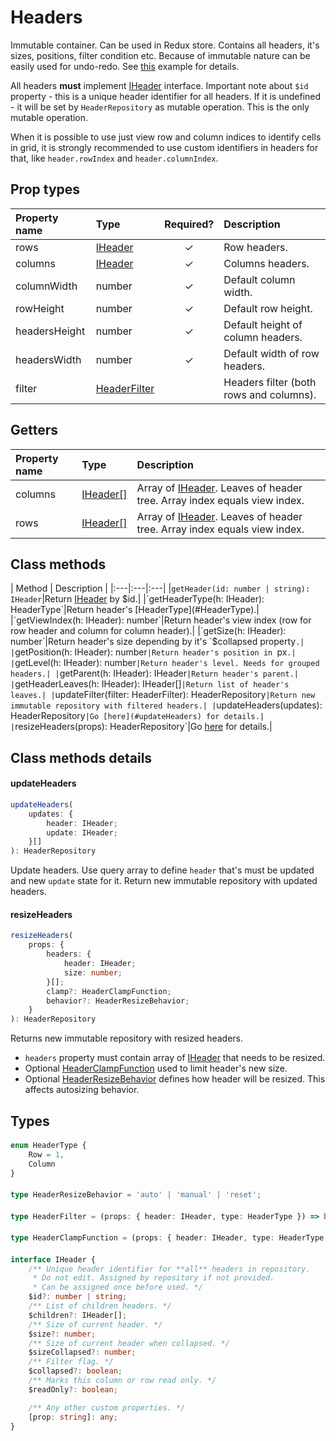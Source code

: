 # Headers
Immutable container. Can be used in Redux store. Contains all headers, it's sizes, positions, filter condition etc.
Because of immutable nature can be easily used for undo-redo. See [this](/examples/editable) example for details.

All headers **must** implement [IHeader](#IHeader) interface.
Important note about `$id` property - this is a unique header identifier for all headers.
If it is undefined - it will be set by `HeaderRepository` as mutable operation. This is the only mutable operation.

When it is possible to use just view row and column indices to identify cells in grid, it is strongly
recommended to use custom identifiers in headers for that, like `header.rowIndex` and `header.columnIndex`.

## Prop types

| Property name | Type | Required? | Description |
|:---|:---|:---:|:---|
|rows|[IHeader](#IHeader)|✓|Row headers.|
|columns|[IHeader](#IHeader)|✓|Columns headers.|
|columnWidth|number|✓|Default column width.|
|rowHeight|number|✓|Default row height.|
|headersHeight|number|✓|Default height of column headers.|
|headersWidth|number|✓|Default width of row headers.|
|filter|[HeaderFilter](#HeaderFilter)||Headers filter (both rows and columns).|

## Getters
| Property name | Type | Description |
|:---|:---|:---|
|columns|[IHeader[]](#IHeader)|Array of [IHeader](#IHeader). Leaves of header tree. Array index equals view index.|
|rows|[IHeader[]](#IHeader)|Array of [IHeader](#IHeader). Leaves of header tree. Array index equals view index.|

## Class methods
| Method | Description |
|:---|:---|:---|
|`getHeader(id: number | string): IHeader`|Return [IHeader](#IHeader) by $id.|
|`getHeaderType(h: IHeader): HeaderType`|Return header's [HeaderType](#HeaderType).|
|`getViewIndex(h: IHeader): number`|Return header's view index (row for row header and column for column header).|
|`getSize(h: IHeader): number`|Return header's size depending by it's `$collapsed property`.|
|`getPosition(h: IHeader): number`|Return header's position in `px`.|
|`getLevel(h: IHeader): number`|Return header's level. Needs for grouped headers.|
|`getParent(h: IHeader): IHeader`|Return header's parent.|
|`getHeaderLeaves(h: IHeader): IHeader[]`|Return list of header's leaves.|
|`updateFilter(filter: HeaderFilter): HeaderRepository`|Return new immutable repository with filtered headers.|
|`updateHeaders(updates): HeaderRepository`|Go [here](#updateHeaders) for details.|
|`resizeHeaders(props): HeaderRepository`|Go [here](#resizeHeaders) for details.|

## Class methods details
#### <a name="updateHeaders"></a> updateHeaders
```typescript
updateHeaders(
    updates: {
        header: IHeader;
        update: IHeader;
    }[]
): HeaderRepository
```
Update headers. Use query array to define `header` that's must be updated and new `update` state for it.
Return new immutable repository with updated headers.

#### <a name="resizeHeaders"></a> resizeHeaders
```typescript
resizeHeaders(
    props: {
        headers: {
            header: IHeader;
            size: number;
        }[];
        clamp?: HeaderClampFunction;
        behavior?: HeaderResizeBehavior;
    }
): HeaderRepository
```
Returns new immutable repository with resized headers.
- `headers` property must contain array of [IHeader](#IHeader) that needs to be resized.
- Optional [HeaderClampFunction](#HeaderClampFunction) used to limit header's new size.
- Optional [HeaderResizeBehavior](#HeaderResizeBehavior) defines how header will be resized. This affects autosizing behavior.

## Types
#### <a name="HeaderType"></a>
```typescript
enum HeaderType {
    Row = 1,
    Column
}
```

#### <a name="HeaderResizeBehavior"></a>
```typescript
type HeaderResizeBehavior = 'auto' | 'manual' | 'reset';
```

#### <a name="HeaderFilter"></a>
```typescript
type HeaderFilter = (props: { header: IHeader, type: HeaderType }) => boolean;
```

#### <a name="HeaderClampFunction"></a>
```typescript
type HeaderClampFunction = (props: { header: IHeader, type: HeaderType, size: number }) => number;
```

#### <a name="IHeader"></a>
```typescript
interface IHeader {
    /** Unique header identifier for **all** headers in repository.
     * Do not edit. Assigned by repository if not provided.
     * Can be assigned once before used. */
    $id?: number | string;
    /** List of children headers. */
    $children?: IHeader[];
    /** Size of current header. */
    $size?: number;
    /** Size of current header when collapsed. */
    $sizeCollapsed?: number;
    /** Filter flag. */
    $collapsed?: boolean;
    /** Marks this column or row read only. */
    $readOnly?: boolean;

    /** Any other custom properties. */
    [prop: string]: any;
}
```